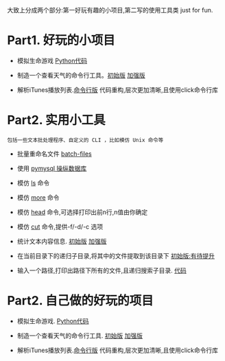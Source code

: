 大致上分成两个部分:第一好玩有趣的小项目,第二写的使用工具类 just for fun.

# Part1. 好玩的小项目  

* 模拟生命游戏 [Python代码](Project/life_game.py)

* 制造一个查看天气的命令行工具。[初始版](/Project/weather.py) [加强版](/Project/weather_strength.py)  

* 解析iTunes播放列表.[命令行版](/Tool/playlist/playlist.py) 代码重构,层次更加清晰,且使用click命令行库 

# Part2. 实用小工具  
    包括一些文本批处理程序、自定义的 CLI ，比如模仿 Unix 命令等  
* 批量重命名文件 [batch-files](/Tool/batch_file_name.py)  

* 使用 [pymysql 操纵数据库](/Tool/pymysql_deal_sql.py)  

* 模仿 [ls](/Tool/ls.py) 命令  

* 模仿 [more](/Tool/more.py) 命令  

* 模仿 [head](/Tool/head.py) 命令,可选择打印出前n行,n值由你确定  

* 模仿 [cut](/Tool/cut.py) 命令,提供-f/-d/-c 选项 

* 统计文本内容信息. [初始版](/Tool/stat_word_information.py) [加强版](/Tool/stat_word_enhanced.py)  

* 在当前目录下的递归子目录,将其中的文件提取到该目录下 [初始版:有待提升](/Tool/recursive_move_file.py)  

* 输入一个路径,打印出路径下所有的文件,且递归搜索子目录. [代码](/Tool/print_directory_content.py)  




# Part2. 自己做的好玩的项目  

* 模拟生命游戏. [Python代码](Project/life_game.py)

* 制造一个查看天气的命令行工具. [初始版](/Project/weather.py) [加强版](/Project/weather_strength.py)  

* 解析iTunes播放列表.[命令行版](/Tool/playlist/playlist.py) 代码重构,层次更加清晰,且使用click命令行库  

  



  
